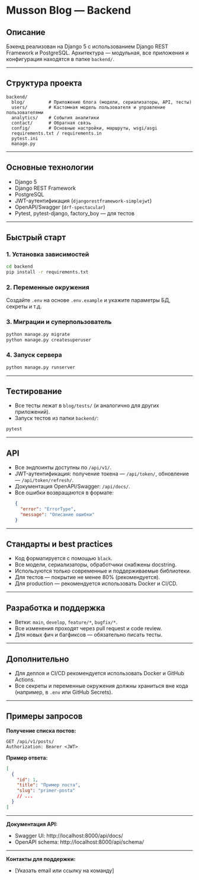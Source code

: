 # Musson Blog — Backend

## Описание

Бэкенд реализован на Django 5 с использованием Django REST Framework и PostgreSQL. Архитектура — модульная, все приложения и конфигурация находятся в папке `backend/`.

---

## Структура проекта

```
backend/
  blog/         # Приложение блога (модели, сериализаторы, API, тесты)
  users/        # Кастомная модель пользователя и управление пользователями
  analytics/    # События аналитики
  contact/      # Обратная связь
  config/       # Основные настройки, маршруты, wsgi/asgi
  requirements.txt / requirements.in
  pytest.ini
  manage.py
```

---

## Основные технологии

- Django 5
- Django REST Framework
- PostgreSQL
- JWT-аутентификация (`djangorestframework-simplejwt`)
- OpenAPI/Swagger (`drf-spectacular`)
- Pytest, pytest-django, factory_boy — для тестов

---

## Быстрый старт

### 1. Установка зависимостей

```sh
cd backend
pip install -r requirements.txt
```

### 2. Переменные окружения

Создайте `.env` на основе `.env.example` и укажите параметры БД, секреты и т.д.

### 3. Миграции и суперпользователь

```sh
python manage.py migrate
python manage.py createsuperuser
```

### 4. Запуск сервера

```sh
python manage.py runserver
```

---

## Тестирование

- Все тесты лежат в `blog/tests/` (и аналогично для других приложений).
- Запуск тестов из папки `backend/`:

```sh
pytest
```

---

## API

- Все эндпоинты доступны по `/api/v1/`.
- JWT-аутентификация: получение токена — `/api/token/`, обновление — `/api/token/refresh/`.
- Документация OpenAPI/Swagger: `/api/docs/`.
- Все ошибки возвращаются в формате:
  ```json
  {
    "error": "ErrorType",
    "message": "Описание ошибки"
  }
  ```

---

## Стандарты и best practices

- Код форматируется с помощью `black`.
- Все модели, сериализаторы, обработчики снабжены docstring.
- Используются только современные и поддерживаемые библиотеки.
- Для тестов — покрытие не менее 80% (рекомендуется).
- Для production — рекомендуется использовать Docker и CI/CD.

---

## Разработка и поддержка

- Ветки: `main`, `develop`, `feature/*`, `bugfix/*`.
- Все изменения проходят через pull request и code review.
- Для новых фич и багфиксов — обязательно писать тесты.

---

## Дополнительно

- Для деплоя и CI/CD рекомендуется использовать Docker и GitHub Actions.
- Все секреты и переменные окружения должны храниться вне кода (например, в `.env` или GitHub Secrets).

---

## Примеры запросов

**Получение списка постов:**
```http
GET /api/v1/posts/
Authorization: Bearer <JWT>
```

**Пример ответа:**
```json
[
  {
    "id": 1,
    "title": "Пример поста",
    "slug": "primer-posta"
    // ...
  }
]
```

---

**Документация API:**
- Swagger UI: http://localhost:8000/api/docs/
- OpenAPI schema: http://localhost:8000/api/schema/

---

**Контакты для поддержки:**
- [Указать email или ссылку на команду] 